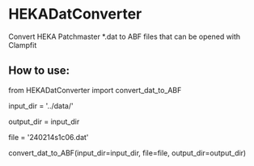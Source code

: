 # HEKADatConverter
Convert HEKA Patchmaster *.dat to ABF files that can be opened with Clampfit

## How to use:

from HEKADatConverter import convert_dat_to_ABF

input_dir = '../data/'

output_dir = input_dir

file = '240214s1c06.dat'

convert_dat_to_ABF(input_dir=input_dir, file=file, output_dir=output_dir)
